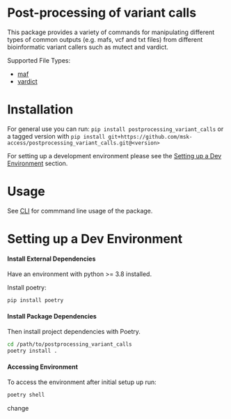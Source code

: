 # Post-processing of variant calls

This package provides a variety of commands for manipulating different types of common outputs (e.g. mafs, vcf and txt files) from different bioinformatic variant callers such as mutect and vardict. 

Supported File Types:
- [maf](docs/MAF.md) 
- [vardict](docs/VARDICT.md)

# Installation  

For general use you can run: `pip install postprocessing_variant_calls`
or a tagged version with `pip install git+https://github.com/msk-access/postprocessing_variant_calls.git@<version>`

For setting up a development environment please see the [Setting up a Dev Environment](#Setting-up-a-Dev-Environment) section.

# Usage
See [CLI](docs/CLI.md) for commmand line usage of the package.

# Setting up a Dev Environment 
#### Install External Dependencies
Have an environment with python >= 3.8 installed. 

Install poetry: 

```bash
pip install poetry
```

#### Install Package Dependencies

Then install project dependencies with Poetry.

```bash
cd /path/to/postprocessing_variant_calls
poetry install .
```

#### Accessing Environment

To access the environment after initial setup up run: 

```bash
poetry shell
```

change 
